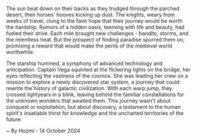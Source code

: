 
The sun beat down on their backs as they trudged through the parched desert, their horses' hooves kicking up dust. The knights, weary from weeks of travel, clung to the faint hope that their journey would be worth the hardship. Rumors of a hidden oasis, teeming with life and beauty, had fueled their drive. Each mile brought new challenges - bandits, storms, and the relentless heat. But the prospect of finding paradise spurred them on, promising a reward that would make the perils of the medieval world worthwhile.

The starship hummed, a symphony of advanced technology and anticipation. Captain Vega squinted at the flickering lights on the bridge, her eyes reflecting the vastness of the cosmos. She was leading her crew on a mission to explore a newly discovered star system, a journey that could rewrite the history of galactic civilization. With each warp jump, they crossed lightyears in a blink, leaving behind the familiar constellations for the unknown wonders that awaited them. This journey wasn't about conquest or exploitation, but about discovery, a testament to the human spirit's insatiable thirst for knowledge and the uncharted territories of the future. 

~ By Hozmi - 14 October 2024
